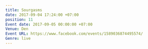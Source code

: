 ```yaml
---
title: Sourgasms
date: 2017-09-04 17:24:00 +07:00
position: 11
Event date: 2017-09-05 00:00:00 +07:00
Venue: Den
Event URL: https://www.facebook.com/events/1589036874495574/
Genre: live
---
```


